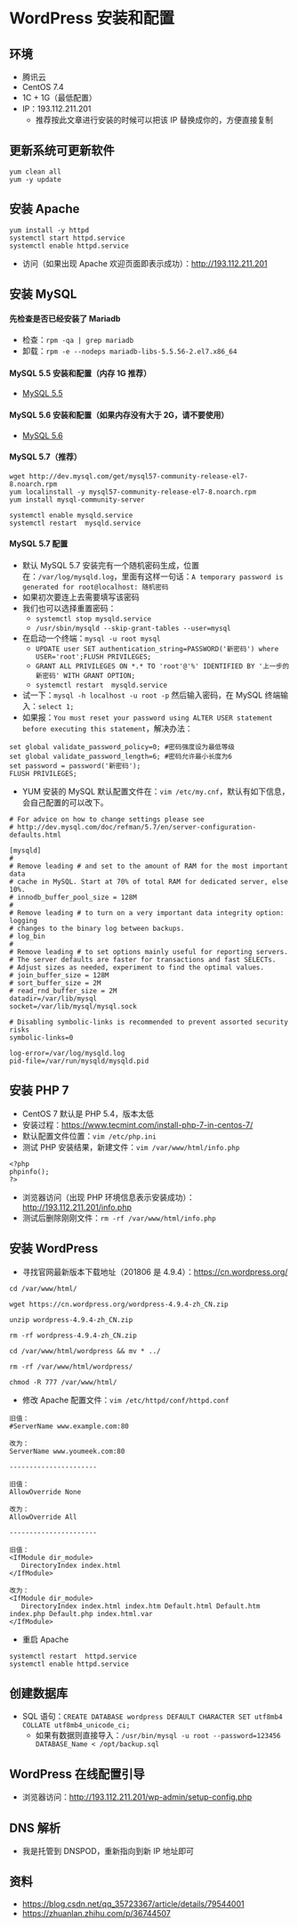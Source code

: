 # WordPress 安装和配置

## 环境

- 腾讯云
- CentOS 7.4
- 1C + 1G（最低配置）
- IP：193.112.211.201
	- 推荐按此文章进行安装的时候可以把该 IP 替换成你的，方便直接复制

## 更新系统可更新软件

```
yum clean all
yum -y update
```

## 安装 Apache

```
yum install -y httpd
systemctl start httpd.service
systemctl enable httpd.service
```

- 访问（如果出现 Apache 欢迎页面即表示成功）：<http://193.112.211.201>


## 安装 MySQL

#### 先检查是否已经安装了 Mariadb

- 检查：`rpm -qa | grep mariadb`
- 卸载：`rpm -e --nodeps mariadb-libs-5.5.56-2.el7.x86_64`

#### MySQL 5.5 安装和配置（内存 1G 推荐）

- [MySQL 5.5](Mysql-Install-And-Settings.md)

#### MySQL 5.6 安装和配置（如果内存没有大于 2G，请不要使用）

- [MySQL 5.6](Mysql-Install-And-Settings.md)

#### MySQL 5.7（推荐）

```
wget http://dev.mysql.com/get/mysql57-community-release-el7-8.noarch.rpm
yum localinstall -y mysql57-community-release-el7-8.noarch.rpm
yum install mysql-community-server

systemctl enable mysqld.service
systemctl restart  mysqld.service
```

#### MySQL 5.7 配置


- 默认 MySQL 5.7 安装完有一个随机密码生成，位置在：`/var/log/mysqld.log`，里面有这样一句话：`A temporary password is generated for root@localhost: 随机密码`
- 如果初次要连上去需要填写该密码
- 我们也可以选择重置密码：
	- `systemctl stop mysqld.service`
	- `/usr/sbin/mysqld --skip-grant-tables --user=mysql`
- 在启动一个终端：`mysql -u root mysql`
	- `UPDATE user SET authentication_string=PASSWORD('新密码') where USER='root';FLUSH PRIVILEGES;` 
	- `GRANT ALL PRIVILEGES ON *.* TO 'root'@'%' IDENTIFIED BY '上一步的新密码' WITH GRANT OPTION;`
	- `systemctl restart  mysqld.service`
- 试一下：`mysql -h localhost -u root -p` 然后输入密码，在 MySQL 终端输入：`select 1;`
- 如果报：`You must reset your password using ALTER USER statement before executing this statement`，解决办法：

```
set global validate_password_policy=0; #密码强度设为最低等级
set global validate_password_length=6; #密码允许最小长度为6
set password = password('新密码');
FLUSH PRIVILEGES;
```

- YUM 安装的 MySQL 默认配置文件在：`vim /etc/my.cnf`，默认有如下信息，会自己配置的可以改下。

```
# For advice on how to change settings please see                                                                                                                                         
# http://dev.mysql.com/doc/refman/5.7/en/server-configuration-defaults.html
 
[mysqld]
#
# Remove leading # and set to the amount of RAM for the most important data
# cache in MySQL. Start at 70% of total RAM for dedicated server, else 10%.
# innodb_buffer_pool_size = 128M
#
# Remove leading # to turn on a very important data integrity option: logging
# changes to the binary log between backups.
# log_bin
#
# Remove leading # to set options mainly useful for reporting servers.
# The server defaults are faster for transactions and fast SELECTs.
# Adjust sizes as needed, experiment to find the optimal values.
# join_buffer_size = 128M
# sort_buffer_size = 2M
# read_rnd_buffer_size = 2M
datadir=/var/lib/mysql
socket=/var/lib/mysql/mysql.sock
 
# Disabling symbolic-links is recommended to prevent assorted security risks
symbolic-links=0
 
log-error=/var/log/mysqld.log
pid-file=/var/run/mysqld/mysqld.pid
```


## 安装 PHP 7

- CentOS 7 默认是 PHP 5.4，版本太低
- 安装过程：<https://www.tecmint.com/install-php-7-in-centos-7/>
- 默认配置文件位置：`vim /etc/php.ini`
- 测试 PHP 安装结果，新建文件：`vim /var/www/html/info.php`

```
<?php
phpinfo();
?>
```

- 浏览器访问（出现 PHP 环境信息表示安装成功）：<http://193.112.211.201/info.php>
- 测试后删除刚刚文件：`rm -rf /var/www/html/info.php`

## 安装 WordPress

- 寻找官网最新版本下载地址（201806 是 4.9.4）：<https://cn.wordpress.org/>

```
cd /var/www/html/

wget https://cn.wordpress.org/wordpress-4.9.4-zh_CN.zip

unzip wordpress-4.9.4-zh_CN.zip

rm -rf wordpress-4.9.4-zh_CN.zip

cd /var/www/html/wordpress && mv * ../

rm -rf /var/www/html/wordpress/

chmod -R 777 /var/www/html/
```

- 修改 Apache 配置文件：`vim /etc/httpd/conf/httpd.conf`

```
旧值：
#ServerName www.example.com:80

改为：
ServerName www.youmeek.com:80

----------------------

旧值：
AllowOverride None

改为：
AllowOverride All

----------------------

旧值：
<IfModule dir_module>
   DirectoryIndex index.html
</IfModule>

改为：
<IfModule dir_module>
   DirectoryIndex index.html index.htm Default.html Default.htm index.php Default.php index.html.var
</IfModule>
```

- 重启 Apache

```
systemctl restart  httpd.service
systemctl enable httpd.service
```


## 创建数据库

- SQL 语句：`CREATE DATABASE wordpress DEFAULT CHARACTER SET utf8mb4 COLLATE utf8mb4_unicode_ci;`
	- 如果有数据则直接导入：`/usr/bin/mysql -u root --password=123456 DATABASE_Name < /opt/backup.sql`

## WordPress 在线配置引导

- 浏览器访问：<http://193.112.211.201/wp-admin/setup-config.php>

## DNS 解析

- 我是托管到 DNSPOD，重新指向到新 IP 地址即可

## 资料

- <https://blog.csdn.net/qq_35723367/article/details/79544001>
- <https://zhuanlan.zhihu.com/p/36744507>
